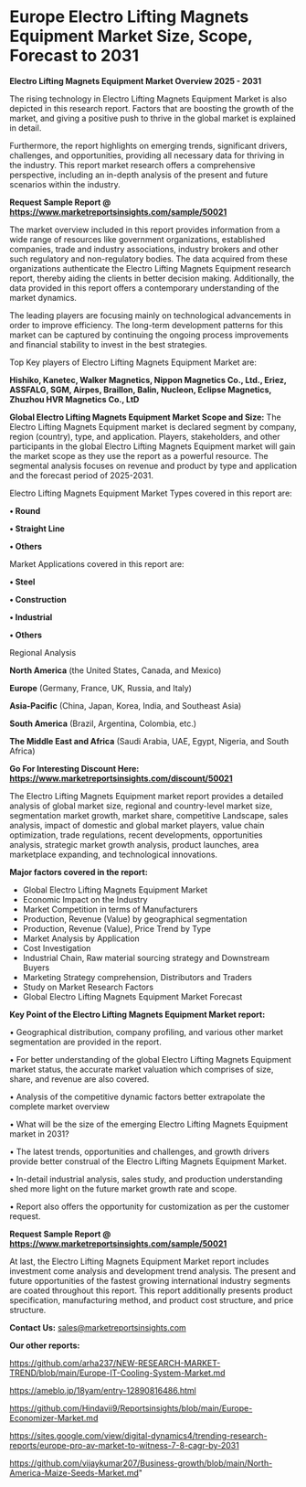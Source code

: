 
# Europe Electro Lifting Magnets Equipment Market Size, Scope, Forecast to 2031

<Strong> Electro Lifting Magnets Equipment Market Overview 2025 - 2031</strong>

The rising technology in Electro Lifting Magnets Equipment Market is also depicted in this research report. Factors that are boosting the growth of the market, and giving a positive push to thrive in the global market is explained in detail.

Furthermore, the report highlights on emerging trends, significant drivers, challenges, and opportunities, providing all necessary data for thriving in the industry. This report market research offers a comprehensive perspective, including an in-depth analysis of the present and future scenarios within the industry.

<strong>Request Sample Report @ <a href=https://www.marketreportsinsights.com/sample/50021>https://www.marketreportsinsights.com/sample/50021</a></strong>

The market overview included in this report provides information from a wide range of resources like government organizations, established companies, trade and industry associations, industry brokers and other such regulatory and non-regulatory bodies. The data acquired from these organizations authenticate the Electro Lifting Magnets Equipment research report, thereby aiding the clients in better decision making. Additionally, the data provided in this report offers a contemporary understanding of the market dynamics.

The leading players are focusing mainly on technological advancements in order to improve efficiency. The long-term development patterns for this market can be captured by continuing the ongoing process improvements and financial stability to invest in the best strategies.

Top Key players of Electro Lifting Magnets Equipment Market are:

<strong>Hishiko, Kanetec, Walker Magnetics, Nippon Magnetics Co., Ltd., Eriez, ASSFALG, SGM, Airpes, Braillon, Balin, Nucleon, Eclipse Magnetics, Zhuzhou HVR Magnetics Co., LtD</strong>

<strong><b>Global Electro Lifting Magnets Equipment Market Scope and Size:</b></strong>
The Electro Lifting Magnets Equipment market is declared segment by company, region (country), type, and application. Players, stakeholders, and other participants in the global Electro Lifting Magnets Equipment market will gain the market scope as they use the report as a powerful resource. The segmental analysis focuses on revenue and product by type and application and the forecast period of 2025-2031.

Electro Lifting Magnets Equipment Market Types covered in this report are:

<strong>•  Round

•  Straight Line

•  Others</strong>

Market Applications covered in this report are:

<strong>•  Steel

•  Construction

•  Industrial

•  Others</strong> 

Regional Analysis

<strong>North America</strong> (the United States, Canada, and Mexico)

<strong>Europe</strong> (Germany, France, UK, Russia, and Italy)

<strong>Asia-Pacific</strong> (China, Japan, Korea, India, and Southeast Asia)

<strong>South America</strong> (Brazil, Argentina, Colombia, etc.)

<strong>The Middle East and Africa</strong> (Saudi Arabia, UAE, Egypt, Nigeria, and South Africa)

<strong>Go For Interesting Discount Here: <a href=https://www.marketreportsinsights.com/discount/50021>https://www.marketreportsinsights.com/discount/50021</a></strong>

The Electro Lifting Magnets Equipment market report provides a detailed analysis of global market size, regional and country-level market size, segmentation market growth, market share, competitive Landscape, sales analysis, impact of domestic and global market players, value chain optimization, trade regulations, recent developments, opportunities analysis, strategic market growth analysis, product launches, area marketplace expanding, and technological innovations.

<strong><b>Major factors covered in the report:</b></strong>
<ul>
  <li>Global Electro Lifting Magnets Equipment Market </li>
  <li>Economic Impact on the Industry</li>
  <li>Market Competition in terms of Manufacturers</li>
  <li>Production, Revenue (Value) by geographical segmentation</li>
  <li>Production, Revenue (Value), Price Trend by Type</li>
  <li>Market Analysis by Application</li>
  <li>Cost Investigation</li>
  <li>Industrial Chain, Raw material sourcing strategy and Downstream Buyers</li>
  <li>Marketing Strategy comprehension, Distributors and Traders</li>
  <li>Study on Market Research Factors</li>
  <li>Global Electro Lifting Magnets Equipment Market Forecast</li>
</ul>

<strong><b>Key Point of the Electro Lifting Magnets Equipment Market report:</b></strong>

• Geographical distribution, company profiling, and various other market segmentation are provided in the report.

• For better understanding of the global Electro Lifting Magnets Equipment market status, the accurate market valuation which comprises of size, share, and revenue are also covered.

• Analysis of the competitive dynamic factors better extrapolate the complete market overview

• What will be the size of the emerging Electro Lifting Magnets Equipment market in 2031?

• The latest trends, opportunities and challenges, and growth drivers provide better construal of the Electro Lifting Magnets Equipment Market.

• In-detail industrial analysis, sales study, and production understanding shed more light on the future market growth rate and scope.

• Report also offers the opportunity for customization as per the customer request.

<strong>Request Sample Report @ <a href=https://www.marketreportsinsights.com/sample/50021>https://www.marketreportsinsights.com/sample/50021</a></strong>

At last, the Electro Lifting Magnets Equipment Market report includes investment come analysis and development trend analysis. The present and future opportunities of the fastest growing international industry segments are coated throughout this report. This report additionally presents product specification, manufacturing method, and product cost structure, and price structure.

<strong>Contact Us:</strong>
sales@marketreportsinsights.com

<strong>Our other reports:</strong>

<a href=https://github.com/arha237/NEW-RESEARCH-MARKET-TREND/blob/main/Europe-IT-Cooling-System-Market.md>https://github.com/arha237/NEW-RESEARCH-MARKET-TREND/blob/main/Europe-IT-Cooling-System-Market.md</a>

<a href=https://ameblo.jp/18yam/entry-12890816486.html>https://ameblo.jp/18yam/entry-12890816486.html</a>

<a href=https://github.com/Hindavii9/Reportsinsights/blob/main/Europe-Economizer-Market.md>https://github.com/Hindavii9/Reportsinsights/blob/main/Europe-Economizer-Market.md</a>

<a href=https://sites.google.com/view/digital-dynamics4/trending-research-reports/europe-pro-av-market-to-witness-7-8-cagr-by-2031>https://sites.google.com/view/digital-dynamics4/trending-research-reports/europe-pro-av-market-to-witness-7-8-cagr-by-2031</a>

<a href=https://github.com/vijaykumar207/Business-growth/blob/main/North-America-Maize-Seeds-Market.md>https://github.com/vijaykumar207/Business-growth/blob/main/North-America-Maize-Seeds-Market.md</a>"
